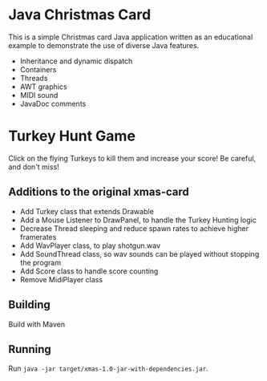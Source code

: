 # Java Christmas Card

This is a simple Christmas card Java application written as an educational
example to demonstrate the use of diverse Java features.

* Inheritance and dynamic dispatch
* Containers
* Threads
* AWT graphics
* MIDI sound
* JavaDoc comments

# Turkey Hunt Game

Click on the flying Turkeys to kill them and increase your score!
Be careful, and don't miss!

## Additions to the original xmas-card

* Add Turkey class that extends Drawable
* Add a Mouse Listener to DrawPanel, to handle the Turkey Hunting logic
* Decrease Thread sleeping and reduce spawn rates to achieve higher framerates
* Add WavPlayer class, to play shotgun.wav
* Add SoundThread class, so wav sounds can be played without stopping the program
* Add Score class to handle score counting
* Remove MidiPlayer class

## Building

Build with Maven

## Running

Run
`java -jar target/xmas-1.0-jar-with-dependencies.jar`.

